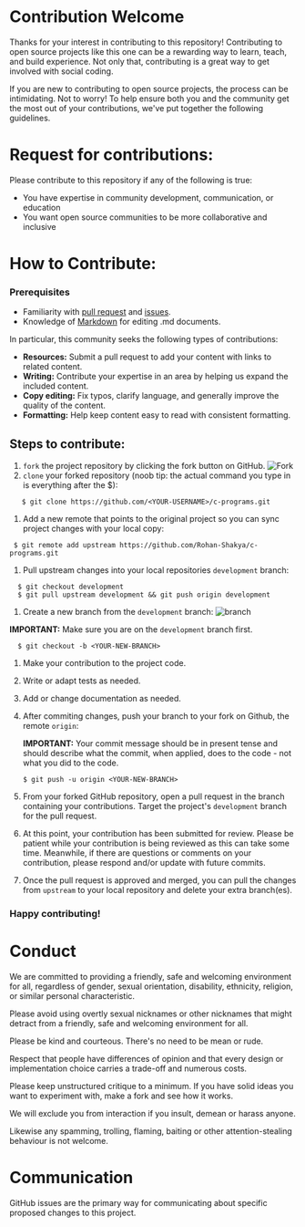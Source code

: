 # Contribution Welcome
Thanks for your interest in contributing to this repository! Contributing to open source projects like this one can be a rewarding way to learn, teach, and build experience.
Not only that, contributing is a great way to get involved with social coding.

If you are new to contributing to open source projects, the process can be intimidating. Not to worry! To help ensure both you and the community get the most out of your contributions, we've put together the following guidelines.
# Request for contributions:
Please contribute to this repository if any of the following is true:
* You have expertise in community development, communication, or education
* You want open source communities to be more collaborative and inclusive

# How to Contribute:
### Prerequisites
* Familiarity with [pull request](https://docs.github.com/en/github/collaborating-with-issues-and-pull-requests/about-pull-requests) and [issues](https://guides.github.com/features/issues/).
* Knowledge of [Markdown](https://docs.github.com/en/github/writing-on-github/getting-started-with-writing-and-formatting-on-github) for editing .md documents.

In particular, this community seeks the following types of contributions:
* **Resources:** Submit a pull request to add your content with links to related content.
* **Writing:** Contribute your expertise in an area by helping us expand the included content.
* **Copy editing:** Fix typos, clarify language, and generally improve the quality of the content.
* **Formatting:** Help keep content easy to read with consistent formatting.
## Steps to contribute:
1. `fork` the project repository by clicking the fork button on GitHub. ![Fork](https://camo.githubusercontent.com/9aa6c12b0a100ea4be6215ea84ea12556e4dc013/68747470733a2f2f68656c702e6769746875622e636f6d2f6173736574732f696d616765732f68656c702f7265706f7369746f72792f666f726b5f627574746f6e2e6a7067)
1. `clone` your forked repository (noob tip: the actual command you type in is everything after the $):
```shell
   $ git clone https://github.com/<YOUR-USERNAME>/c-programs.git
```

1. Add a new remote that points to the original project so you can sync project changes with your local copy:
  ```shell
   $ git remote add upstream https://github.com/Rohan-Shakya/c-programs.git
   ```
   
1. Pull upstream changes into your local repositories `development` branch:
 ```shell
   $ git checkout development
   $ git pull upstream development && git push origin development
   ```
   
1. Create a new branch from the `development` branch:
![branch](https://help.github.com/assets/images/help/branch/branch-selection-dropdown.png)

 **IMPORTANT:** Make sure you are on the `development` branch first.
 ```shell
   $ git checkout -b <YOUR-NEW-BRANCH>
 ```
   
1. Make your contribution to the project code.
   
1. Write or adapt tests as needed.

1. Add or change documentation as needed.

1. After commiting changes, push your branch to your fork on Github, the remote `origin`:

   **IMPORTANT:** Your commit message should be in present tense and should describe what the commit, when applied, does to the code - not what you did to the code.
    ```shell
   $ git push -u origin <YOUR-NEW-BRANCH>
   ```
   
1. From your forked GitHub repository, open a pull request in the branch containing your contributions. Target the project's `development` branch for the pull request.
   
1. At this point, your contribution has been submitted for review. Please be patient while your contribution is being reviewed as this can take some time. Meanwhile, if there are questions or comments on your contribution, please respond and/or update with future commits.

1. Once the pull request is approved and merged, you can pull the changes from `upstream` to your local repository and delete your extra branch(es).

### Happy contributing!

# Conduct
We are committed to providing a friendly, safe and welcoming environment for all, regardless of gender, sexual orientation, disability, ethnicity, religion, or similar personal characteristic.

Please avoid using overtly sexual nicknames or other nicknames that might detract from a friendly, safe and welcoming environment for all.

Please be kind and courteous. There's no need to be mean or rude.

Respect that people have differences of opinion and that every design or implementation choice carries a trade-off and numerous costs.

Please keep unstructured critique to a minimum. If you have solid ideas you want to experiment with, make a fork and see how it works.

We will exclude you from interaction if you insult, demean or harass anyone.

Likewise any spamming, trolling, flaming, baiting or other attention-stealing behaviour is not welcome.

# Communication
GitHub issues are the primary way for communicating about specific proposed changes to this project.


